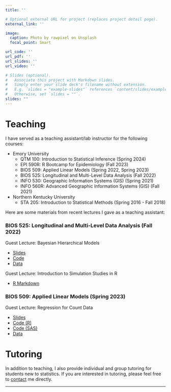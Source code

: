 ```yaml
---
title: ''

# Optional external URL for project (replaces project detail page).
external_link: ''

image:
  caption: Photo by rawpixel on Unsplash
  focal_point: Smart

url_code: ''
url_pdf: ''
url_slides: ''
url_video: ''

# Slides (optional).
#   Associate this project with Markdown slides.
#   Simply enter your slide deck's filename without extension.
#   E.g. `slides = "example-slides"` references `content/slides/example-slides.md`.
#   Otherwise, set `slides = ""`.
slides: ""
---
```


# Teaching

I have served as a teaching assistant/lab instructor for the following courses:
  - Emory University
    - QTM 100: Introduction to Statistical Inference (Spring 2024)
    - EPI 590R: R Bootcamp for Epidemiology (Fall 2023)
    - BIOS 509: Applied Linear Models (Spring 2022, Spring 2023)
    - BIOS 525: Longitudinal and Multi-Level Data Analysis (Fall 2022)
    - INFO 530: Geographic Information Systems (GIS) (Spring 2021)
    - INFO 560R: Advanced Geographic Information Systems (GIS) (Fall 2021)
  - Northern Kentucky University
    - STA 205: Introduction to Statistical Methods (Spring 2016 - Fall 2018)

Here are some materials from recent lectures I gave as a teaching assistant:

### BIOS 525: Longitudinal and Multi-Level Data Analysis (Fall 2022)
Guest Lecture: Bayesian Hierarchical Models
 - [Slides](/uploads/bhm/bhm.pdf)
 - [Code](/uploads/bhm/bhm.R)
 - [Data](/uploads/bhm/toenail.txt)
 
Guest Lecture: Introduction to Simulation Studies in R
 - [R Markdown](/uploads/simulation-study.html)

### BIOS 509: Applied Linear Models (Spring 2023)
Guest Lecture: Regression for Count Data
 - [Slides](/uploads/countreg/poisson.pdf)
 - [Code (R)](/uploads/countreg/mls.R)
 - [Code (SAS)](/uploads/countreg/mls.sas)
 - [Data](/uploads/countreg/mls.csv)


# Tutoring
In addition to teaching, I also provide individual and group tutoring for students new to statistics. If you are interested in tutoring, please feel free to [contact](mailto:jacobenglert@outlook.com) me directly.


---
